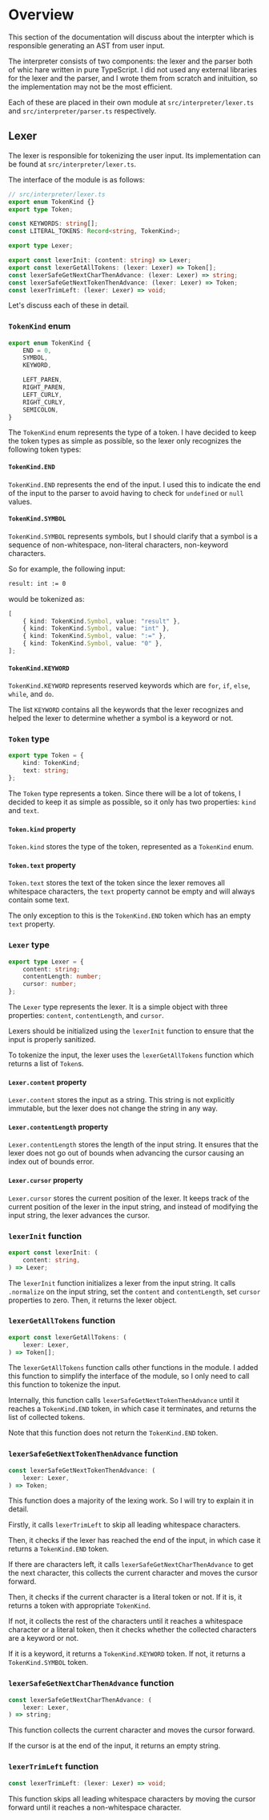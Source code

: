 # Overview

This section of the documentation will discuss about the interpter which is responsible generating an AST from user input.

The interpreter consists of two components: the lexer and the parser both of whic hare written in pure TypeScript.
I did not used any external libraries for the lexer and the parser, and I wrote them from scratch and inituition, so the implementation may not be the most efficient.

Each of these are placed in their own module at `src/interpreter/lexer.ts` and `src/interpreter/parser.ts` respectively.

## Lexer

The lexer is responsible for tokenizing the user input.
Its implementation can be found at `src/interpreter/lexer.ts`.

The interface of the module is as follows:

```ts
// src/interpreter/lexer.ts
export enum TokenKind {}
export type Token;

const KEYWORDS: string[];
const LITERAL_TOKENS: Record<string, TokenKind>;

export type Lexer;

export const lexerInit: (content: string) => Lexer;
export const lexerGetAllTokens: (lexer: Lexer) => Token[];
const lexerSafeGetNextCharThenAdvance: (lexer: Lexer) => string;
const lexerSafeGetNextTokenThenAdvance: (lexer: Lexer) => Token;
const lexerTrimLeft: (lexer: Lexer) => void;
```

Let's discuss each of these in detail.

### `TokenKind` enum

```ts
export enum TokenKind {
	END = 0,
	SYMBOL,
	KEYWORD,

	LEFT_PAREN,
	RIGHT_PAREN,
	LEFT_CURLY,
	RIGHT_CURLY,
	SEMICOLON,
}
```

The `TokenKind` enum represents the type of a token.
I have decided to keep the token types as simple as possible, so the lexer only recognizes the following token types:

#### `TokenKind.END`

`TokenKind.END` represents the end of the input.
I used this to indicate the end of the input to the parser to avoid having to check for `undefined` or `null` values.

#### `TokenKind.SYMBOL`

`TokenKind.SYMBOL` represents symbols, but I should clarify that a symbol is a sequence of non-whitespace, non-literal characters, non-keyword characters.

So for example, the following input:

```txt
result: int := 0
```

would be tokenized as:

```ts
[
	{ kind: TokenKind.Symbol, value: "result" },
	{ kind: TokenKind.Symbol, value: "int" },
	{ kind: TokenKind.Symbol, value: ":=" },
	{ kind: TokenKind.Symbol, value: "0" },
];
```

#### `TokenKind.KEYWORD`

`TokenKind.KEYWORD` represents reserved keywords which are `for`, `if`, `else`, `while`, and `do`.

The list `KEYWORD` contains all the keywords that the lexer recognizes and helped the lexer to determine whether a symbol is a keyword or not.

### `Token` type

```ts
export type Token = {
	kind: TokenKind;
	text: string;
};
```

The `Token` type represents a token.
Since there will be a lot of tokens, I decided to keep it as simple as possible, so it only has two properties: `kind` and `text`.

#### `Token.kind` property

`Token.kind` stores the type of the token, represented as a `TokenKind` enum.

#### `Token.text` property

`Token.text` stores the text of the token since the lexer removes all whitespace characters, the `text` property cannot be empty and will always contain some text.

The only exception to this is the `TokenKind.END` token which has an empty `text` property.

### `Lexer` type

```ts
export type Lexer = {
	content: string;
	contentLength: number;
	cursor: number;
};
```

The `Lexer` type represents the lexer.
It is a simple object with three properties: `content`, `contentLength`, and `cursor`.

Lexers should be initialized using the `lexerInit` function to ensure that the input is properly sanitized.

To tokenize the input, the lexer uses the `lexerGetAllTokens` function which returns a list of `Token`s.

#### `Lexer.content` property

`Lexer.content` stores the input as a string.
This string is not explicitly immutable, but the lexer does not change the string in any way.

#### `Lexer.contentLength` property

`Lexer.contentLength` stores the length of the input string.
It ensures that the lexer does not go out of bounds when advancing the cursor causing an index out of bounds error.

#### `Lexer.cursor` property

`Lexer.cursor` stores the current position of the lexer.
It keeps track of the current position of the lexer in the input string, and instead of modifying the input string, the lexer advances the cursor.

### `lexerInit` function

```ts
export const lexerInit: (
	content: string,
) => Lexer;
```

The `lexerInit` function initializes a lexer from the input string.
It calls `.normalize` on the input string, set the `content` and `contentLength`, set `cursor` properties to zero.
Then, it returns the lexer object.

### `lexerGetAllTokens` function

```ts
export const lexerGetAllTokens: (
	lexer: Lexer,
) => Token[];
```

The `lexerGetAllTokens` function calls other functions in the module.
I added this function to simplify the interface of the module, so I only need to call this function to tokenize the input.

Internally, this function calls `lexerSafeGetNextTokenThenAdvance` until it reaches a `TokenKind.END` token, in which case it terminates, and returns the list of collected tokens.

Note that this function does not return the `TokenKind.END` token.

### `lexerSafeGetNextTokenThenAdvance` function

```ts
const lexerSafeGetNextTokenThenAdvance: (
	lexer: Lexer,
) => Token;
```

This function does a majority of the lexing work.
So I will try to explain it in detail.

Firstly, it calls `lexerTrimLeft` to skip all leading whitespace characters.

Then, it checks if the lexer has reached the end of the input, in which case it returns a `TokenKind.END` token.

If there are characters left, it calls `lexerSafeGetNextCharThenAdvance` to get the next character, this collects the current character and moves the cursor forward.

Then, it checks if the current character is a literal token or not.
If it is, it returns a token with appropriate `TokenKind`.

If not, it collects the rest of the characters until it reaches a whitespace character or a literal token, then it checks whether the collected characters are a keyword or not.

If it is a keyword, it returns a `TokenKind.KEYWORD` token.
If not, it returns a `TokenKind.SYMBOL` token.

### `lexerSafeGetNextCharThenAdvance` function

```ts
const lexerSafeGetNextCharThenAdvance: (
	lexer: Lexer,
) => string;
```

This function collects the current character and moves the cursor forward.

If the cursor is at the end of the input, it returns an empty string.

### `lexerTrimLeft` function

```ts
const lexerTrimLeft: (lexer: Lexer) => void;
```

This function skips all leading whitespace characters by moving the cursor forward until it reaches a non-whitespace character.
